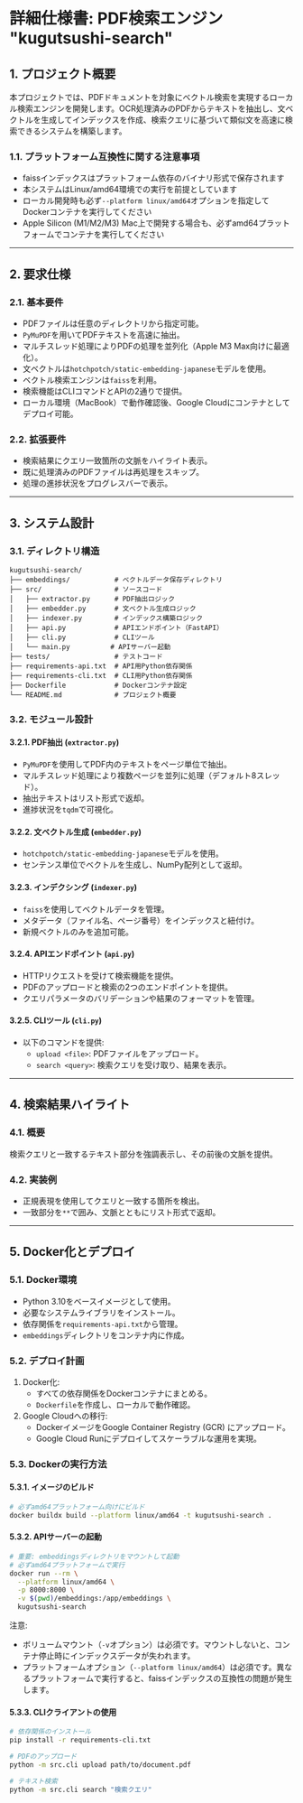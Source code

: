 # 詳細仕様書: PDF検索エンジン "kugutsushi-search"

## **1. プロジェクト概要**
本プロジェクトでは、PDFドキュメントを対象にベクトル検索を実現するローカル検索エンジンを開発します。OCR処理済みのPDFからテキストを抽出し、文ベクトルを生成してインデックスを作成、検索クエリに基づいて類似文を高速に検索できるシステムを構築します。

### **1.1. プラットフォーム互換性に関する注意事項**
- faissインデックスはプラットフォーム依存のバイナリ形式で保存されます
- 本システムはLinux/amd64環境での実行を前提としています
- ローカル開発時も必ず`--platform linux/amd64`オプションを指定してDockerコンテナを実行してください
- Apple Silicon (M1/M2/M3) Mac上で開発する場合も、必ずamd64プラットフォームでコンテナを実行してください

---

## **2. 要求仕様**

### **2.1. 基本要件**
- PDFファイルは任意のディレクトリから指定可能。
- `PyMuPDF`を用いてPDFテキストを高速に抽出。
- マルチスレッド処理によりPDFの処理を並列化（Apple M3 Max向けに最適化）。
- 文ベクトルは`hotchpotch/static-embedding-japanese`モデルを使用。
- ベクトル検索エンジンは`faiss`を利用。
- 検索機能はCLIコマンドとAPIの2通りで提供。
- ローカル環境（MacBook）で動作確認後、Google Cloudにコンテナとしてデプロイ可能。

### **2.2. 拡張要件**
- 検索結果にクエリ一致箇所の文脈をハイライト表示。
- 既に処理済みのPDFファイルは再処理をスキップ。
- 処理の進捗状況をプログレスバーで表示。

---

## **3. システム設計**

### **3.1. ディレクトリ構造**
```
kugutsushi-search/
├── embeddings/           # ベクトルデータ保存ディレクトリ
├── src/                  # ソースコード
│   ├── extractor.py      # PDF抽出ロジック
│   ├── embedder.py       # 文ベクトル生成ロジック
│   ├── indexer.py        # インデックス構築ロジック
│   ├── api.py            # APIエンドポイント（FastAPI）
│   ├── cli.py            # CLIツール
│   └── main.py          # APIサーバー起動
├── tests/                # テストコード
├── requirements-api.txt  # API用Python依存関係
├── requirements-cli.txt  # CLI用Python依存関係
├── Dockerfile            # Dockerコンテナ設定
└── README.md             # プロジェクト概要
```

### **3.2. モジュール設計**

#### **3.2.1. PDF抽出 (`extractor.py`)**
- `PyMuPDF`を使用してPDF内のテキストをページ単位で抽出。
- マルチスレッド処理により複数ページを並列に処理（デフォルト8スレッド）。
- 抽出テキストはリスト形式で返却。
- 進捗状況を`tqdm`で可視化。

#### **3.2.2. 文ベクトル生成 (`embedder.py`)**
- `hotchpotch/static-embedding-japanese`モデルを使用。
- センテンス単位でベクトルを生成し、NumPy配列として返却。

#### **3.2.3. インデクシング (`indexer.py`)**
- `faiss`を使用してベクトルデータを管理。
- メタデータ（ファイル名、ページ番号）をインデックスと紐付け。
- 新規ベクトルのみを追加可能。

#### **3.2.4. APIエンドポイント (`api.py`)**
- HTTPリクエストを受けて検索機能を提供。
- PDFのアップロードと検索の2つのエンドポイントを提供。
- クエリパラメータのバリデーションや結果のフォーマットを管理。

#### **3.2.5. CLIツール (`cli.py`)**
- 以下のコマンドを提供:
  - `upload <file>`: PDFファイルをアップロード。
  - `search <query>`: 検索クエリを受け取り、結果を表示。

---

## **4. 検索結果ハイライト**

### **4.1. 概要**
検索クエリと一致するテキスト部分を強調表示し、その前後の文脈を提供。

### **4.2. 実装例**
- 正規表現を使用してクエリと一致する箇所を検出。
- 一致部分を`**`で囲み、文脈とともにリスト形式で返却。

---

## **5. Docker化とデプロイ**

### **5.1. Docker環境**
- Python 3.10をベースイメージとして使用。
- 必要なシステムライブラリをインストール。
- 依存関係を`requirements-api.txt`から管理。
- `embeddings`ディレクトリをコンテナ内に作成。

### **5.2. デプロイ計画**
1. Docker化:
   - すべての依存関係をDockerコンテナにまとめる。
   - `Dockerfile`を作成し、ローカルで動作確認。
2. Google Cloudへの移行:
   - DockerイメージをGoogle Container Registry (GCR) にアップロード。
   - Google Cloud Runにデプロイしてスケーラブルな運用を実現。

### **5.3. Dockerの実行方法**

#### **5.3.1. イメージのビルド**
```bash
# 必ずamd64プラットフォーム向けにビルド
docker buildx build --platform linux/amd64 -t kugutsushi-search .
```

#### **5.3.2. APIサーバーの起動**
```bash
# 重要: embeddingsディレクトリをマウントして起動
# 必ずamd64プラットフォームで実行
docker run --rm \
  --platform linux/amd64 \
  -p 8000:8000 \
  -v $(pwd)/embeddings:/app/embeddings \
  kugutsushi-search
```

注意: 
- ボリュームマウント（`-v`オプション）は必須です。マウントしないと、コンテナ停止時にインデックスデータが失われます。
- プラットフォームオプション（`--platform linux/amd64`）は必須です。異なるプラットフォームで実行すると、faissインデックスの互換性の問題が発生します。

#### **5.3.3. CLIクライアントの使用**
```bash
# 依存関係のインストール
pip install -r requirements-cli.txt

# PDFのアップロード
python -m src.cli upload path/to/document.pdf

# テキスト検索
python -m src.cli search "検索クエリ"
```
